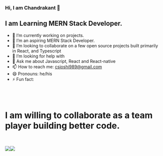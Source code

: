 ### Hi, I am Chandrakant  👋

## I am Learning MERN Stack Developer.

- 🔭 I’m currently working on projects.
- 🌱 I’m an aspiring MERN Stack Developer.
- 👯 I’m looking to collaborate on a few open source projects built primarily in React, and Typescript
- 🤔 I’m looking for help with 
- 💬 Ask me about  Javascript, React and React-native
- 📫 How to reach me: csjoshi989@gmail.com
- 😄 Pronouns: he/his
- ⚡ Fun fact: 
<br>
<br>

<h1>I am willing to collaborate as a team player building better code.</h1>
<br>

<img src="https://camo.githubusercontent.com/716ee7cc5fca4bf92e56eb8a21ecde1a6e8eb69e45be0d0fabccd9fefc395a1a/68747470733a2f2f6d656469612e74656e6f722e636f6d2f696d616765732f62373933396437336433326362336365356534386138306464333564633539392f74656e6f722e676966"><img src="https://github-readme-stats.vercel.app/api?username=Chandrakant121&&show_icons=true&title_color=ffffff&icon_color=bb2acf&text_color=daf7dc&bg_color=151515" >


